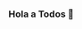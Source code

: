 ### Hola a Todos 👋

<!--
**Ismael03unsa/Ismael03unsa** is a ✨ _special_ ✨ repository because its `README.md` (this file) appears on your GitHub profile.>

### Soy un estudiante de la Facultad de Ingeneria de Producción y Servicio, en la Escuela Profescional de Ingeniería en Telecomunicaciones, siendo actualmente mi centro de estudios, la Universidad Nacional de San Agustín ubicado en Arequipa, Perú. Donde desarrollado el lenguaje python con un dominio de nivel básico en su aplicación.

### Gmail: icaceres@unsa.edu.pe
### Contacto: 972818929
